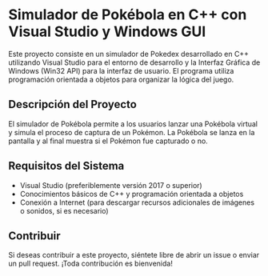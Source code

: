 # Simulador de Pokébola en C++ con Visual Studio y Windows GUI

Este proyecto consiste en un simulador de Pokedex desarrollado en C++ utilizando Visual Studio para el entorno de desarrollo y la Interfaz Gráfica de Windows (Win32 API) para la interfaz de usuario. El programa utiliza programación orientada a objetos para organizar la lógica del juego.

## Descripción del Proyecto

El simulador de Pokébola permite a los usuarios lanzar una Pokébola virtual y simula el proceso de captura de un Pokémon. La Pokébola se lanza en la pantalla y al final muestra si el Pokémon fue capturado o no.

## Requisitos del Sistema

- Visual Studio (preferiblemente versión 2017 o superior)
- Conocimientos básicos de C++ y programación orientada a objetos
- Conexión a Internet (para descargar recursos adicionales de imágenes o sonidos, si es necesario)

## Contribuir

Si deseas contribuir a este proyecto, siéntete libre de abrir un issue o enviar un pull request. ¡Toda contribución es bienvenida!
